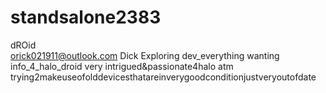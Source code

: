 # standsalone2383
dROid  
orick021911@outlook.com
Dick
Exploring dev_everything
wanting info_4_halo_droid
very intrigued&passionate4halo
atm trying2makeuseofolddevicesthatareinverygoodconditionjustveryoutofdate
